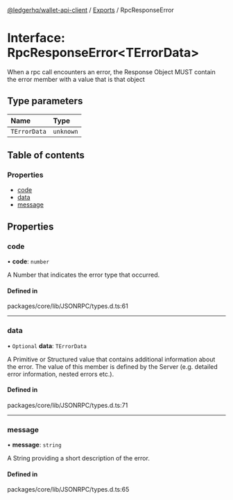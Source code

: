 [@ledgerhq/wallet-api-client](../README.md) / [Exports](../modules.md) / RpcResponseError

# Interface: RpcResponseError<TErrorData\>

When a rpc call encounters an error,
the Response Object MUST contain the error member with a value that is that object

## Type parameters

| Name | Type |
| :------ | :------ |
| `TErrorData` | `unknown` |

## Table of contents

### Properties

- [code](RpcResponseError.md#code)
- [data](RpcResponseError.md#data)
- [message](RpcResponseError.md#message)

## Properties

### code

• **code**: `number`

A Number that indicates the error type that occurred.

#### Defined in

packages/core/lib/JSONRPC/types.d.ts:61

___

### data

• `Optional` **data**: `TErrorData`

A Primitive or Structured value that contains additional information about the error.
The value of this member is defined by the Server
(e.g. detailed error information, nested errors etc.).

#### Defined in

packages/core/lib/JSONRPC/types.d.ts:71

___

### message

• **message**: `string`

A String providing a short description of the error.

#### Defined in

packages/core/lib/JSONRPC/types.d.ts:65

